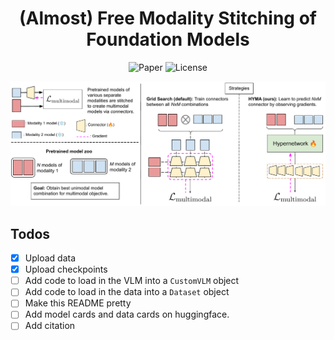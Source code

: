 <div align="center">

# (Almost) Free Modality Stitching of Foundation Models
![Paper](https://img.shields.io/badge/paper-arxiv.2507.10015-red)
![License](https://img.shields.io/badge/license-MIT-blue.svg)

<img src="./assets/overview_new3-3.pdf">
</div>


## Todos

- [x] Upload data
- [x] Upload checkpoints
- [ ] Add code to load in the VLM into a `CustomVLM` object
- [ ] Add code to load in the data into a `Dataset` object
- [ ] Make this README pretty
- [ ] Add model cards and data cards on huggingface.
- [ ] Add citation